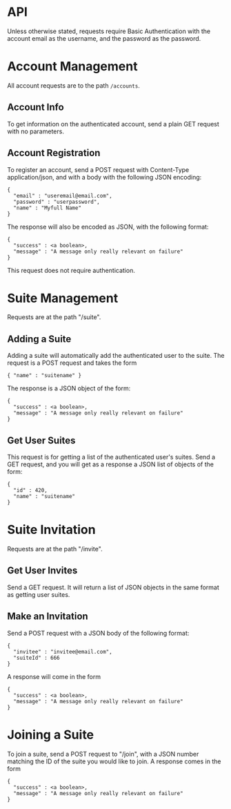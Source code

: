 # API

Unless otherwise stated, requests require Basic Authentication with the account
email as the username, and the password as the password.

Account Management
==================
All account requests are to the path ```/accounts```.

Account Info
------------
To get information on the authenticated account, send a plain GET request with
no parameters.

Account Registration
--------------------
To register an account, send a POST request with Content-Type application/json,
and with a body with the following JSON encoding:
```
{
  "email" : "useremail@email.com",
  "password" : "userpassword",
  "name" : "Myfull Name"
}
```

The response will also be encoded as JSON, with the following format:
```
{
  "success" : <a boolean>,
  "message" : "A message only really relevant on failure"
}
```

This request does not require authentication.

Suite Management
================

Requests are at the path "/suite".

Adding a Suite
--------------
Adding a suite will automatically add the authenticated user to the suite.
The request is a POST request and takes the form
```
{ "name" : "suitename" }
```

The response is a JSON object of the form:
```
{
  "success" : <a boolean>,
  "message" : "A message only really relevant on failure"
}
```

Get User Suites
---------------
This request is for getting a list of the authenticated user's suites. Send a
GET request, and you will get as a response a JSON list of objects of the form:
```
{
  "id" : 420,
  "name" : "suitename"
}
```

Suite Invitation
================

Requests are at the path "/invite".

Get User Invites
----------------
Send a GET request. It will return a list of JSON objects in the same format as
getting user suites.

Make an Invitation
------------------
Send a POST request with a JSON body of the following format:
```
{
  "invitee" : "invitee@email.com",
  "suiteId" : 666
}
```

A response will come in the form
```
{
  "success" : <a boolean>,
  "message" : "A message only really relevant on failure"
}
```

Joining a Suite
===============
To join a suite, send a POST request to "/join", with a JSON number matching the
ID of the suite you would like to join. A response comes in the form
```
{
  "success" : <a boolean>,
  "message" : "A message only really relevant on failure"
}
```
